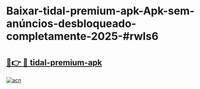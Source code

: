 # Baixar-tidal-premium-apk-Apk-sem-anúncios-desbloqueado-completamente-2025-#rwls6

# <h2><a href="https://ainizakaria.my?title=tidal-premium-apk&ref=24M">🔗👉 🔴 tidal-premium-apk</a></h2>

[![acn](https://github.com/user-attachments/assets/0f9c940e-d8b0-45ae-aac7-cd30a18b3e1c)](https://ainizakaria.my?title=tidal-premium-apk&ref=24M)

